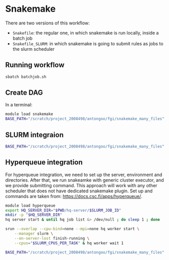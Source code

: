 # Snakemake
There are two versions of this workflow:
- `Snakefile`: the regular one, in which snakemake is run locally, inside a batch job 
- `Snakefile_SLURM`: in which snakemake is going to submit rules as jobs to the slurm scheduler

## Running workflow
```bash
sbatch batchjob.sh
```

## Create DAG
In a terminal:
```bash
module load snakemake
BASE_PATH="/scratch/project_2008498/antongoo/fgi/snakemake_many_files" snakemake -np  --dag | dot -Tpng > dag.png
```

## SLURM integraion
```bash
BASE_PATH="/scratch/project_2008498/antongoo/fgi/snakemake_many_files" snakemake -s Snakefile_SLURM --jobs 1 --executor slurm --default-resources slurm_account=project_2008498 slurm_partition=interactive
```

## Hyperqueue integration
For hyperqueue integration, we need to set up the server, environment and directories. After that, we run snakeamke with generic cluster executor, and we provide submitting command. This approach will work with any other scheduler that does not have dedicated snakemake plugin. Set up and commands are taken from: https://docs.csc.fi/apps/hyperqueue/.
```bash
module load hyperqueue
export HQ_SERVER_DIR="$PWD/hq-server/$SLURM_JOB_ID"
mkdir -p "$HQ_SERVER_DIR"
hq server start & until hq job list &> /dev/null ; do sleep 1 ; done

srun --overlap --cpu-bind=none --mpi=none hq worker start \
    --manager slurm \
    --on-server-lost finish-running \
    --cpus="$SLURM_CPUS_PER_TASK" & hq worker wait 1

BASE_PATH="/scratch/project_2008498/antongoo/fgi/snakemake_many_files" snakemake -s Snakefile_SLURM --jobs 1 --executor cluster-generic --cluster-generic-submit-cmd "hq submit --cpus 1"
```